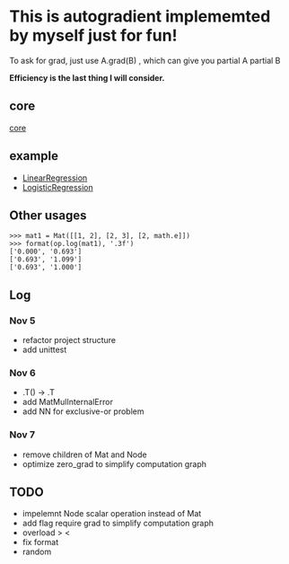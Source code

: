 # This is autogradient implememted by myself just for fun!

To ask for grad, just use A.grad(B) , which can give you partial A partial B

**Efficiency is the last thing I will consider.**
## core
[core](https://github.com/luo3300612/MyDL/blob/master/autograd/autograd/DataStructure.py)

## example
* [LinearRegression](https://github.com/luo3300612/MyDL/blob/master/autograd/examples/LinearRegression.py)
* [LogisticRegression](https://github.com/luo3300612/MyDL/blob/master/autograd/examples/LogisticRegression.py)

## Other usages 
```angular2html
>>> mat1 = Mat([[1, 2], [2, 3], [2, math.e]])
>>> format(op.log(mat1), '.3f')
['0.000', '0.693']
['0.693', '1.099']
['0.693', '1.000']

```

## Log 
### Nov 5
* refactor project structure
* add unittest
### Nov 6
* .T() -> .T
* add MatMulInternalError
* add NN for exclusive-or problem
### Nov 7
* remove children of Mat and Node
* optimize zero_grad to simplify computation graph
## TODO
* impelemnt Node scalar operation instead of Mat 
* add flag require grad to simplify computation graph 
* overload > < 
* fix format
* random
